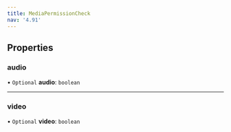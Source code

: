 ```yaml
---
title: MediaPermissionCheck
nav: '4.91'
---
```


## Properties

### audio

• `Optional` **audio**: `boolean`

---

### video

• `Optional` **video**: `boolean`
